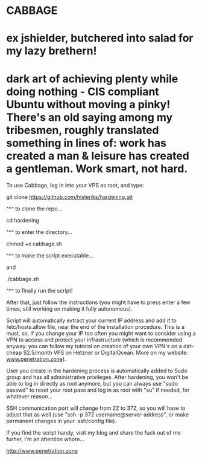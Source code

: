 # CABBAGE                     
# ex jshielder, butchered into salad for my lazy brethern!
# dark art of achieving plenty while doing nothing - CIS compliant Ubuntu without moving a pinky! There's an old saying among my tribesmen, roughly translated something in lines of: work has created a man & leisure has created a gentleman. Work smart, not hard.

To use Cabbage, log in into your VPS as root, and type:

git clone https://github.com/histeriks/hardening.git

^^^ to clone the repo...

cd hardening

^^^ to enter the directory...

chmod +x cabbage.sh

^^^ to make the script executable...

and

./cabbage.sh

^^^ to finally run the script!

After that, just follow the instructions (you might have to press enter a few times, still working on making it fully autonomous).

Script will automatically extract your current IP address and add it to /etc/hosts.allow file, near the end of the installation procedure. This is a must, so, if you change your IP too often you might want to consider using a VPN to access and protect your infrastructure (which is recommended anyway. you can follow my tutorial on creation of your own VPN's on a dirt-cheap $2.5/month VPS on Hetzner or DigitalOcean. More on my website: www.penetration.zone).

User you create in the hardening process is automatically added to Sudo group and has all administrative privileges. After hardening, you won't be able to log in directly as root anymore, but you can always use "sudo passwd" to reset your root pass and log in as root with "su" if needed, for whatever reason...

SSH communication port will change from 22 to 372, so you will have to adjust that as well (use "ssh -p 372 username@server-address", or make permanent changes in your .ssh/config file).

If you find the script handy, visit my blog and share the fuck out of me furher, i'm an attention whore...

http://www.penetration.zone
